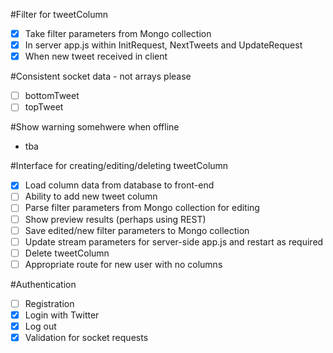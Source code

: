 #Filter for tweetColumn
- [x] Take filter parameters from Mongo collection
- [x] In server app.js within InitRequest, NextTweets and UpdateRequest
- [x] When new tweet received in client

#Consistent socket data - not arrays please
- [ ] bottomTweet
- [ ] topTweet

#Show warning somehwere when offline
- tba

#Interface for creating/editing/deleting tweetColumn
- [X] Load column data from database to front-end
- [ ] Ability to add new tweet column
- [ ] Parse filter parameters from Mongo collection for editing
- [ ] Show preview results (perhaps using REST)
- [ ] Save edited/new filter parameters to Mongo collection
- [ ] Update stream parameters for server-side app.js and restart as required
- [ ] Delete tweetColumn
- [ ] Appropriate route for new user with no columns

#Authentication
- [ ] Registration
- [x] Login with Twitter
- [x] Log out
- [x] Validation for socket requests